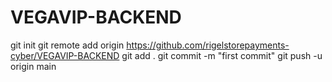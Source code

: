 # VEGAVIP-BACKEND
git init
git remote add origin https://github.com/rigelstorepayments-cyber/VEGAVIP-BACKEND
git add .
git commit -m "first commit"
git push -u origin main
